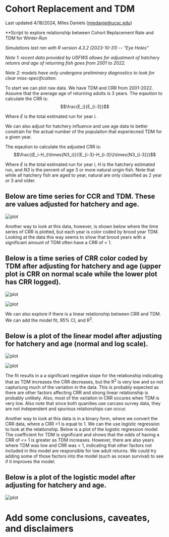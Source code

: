 # Cohort Replacement and TDM 
Last updated 4/18/2024, Miles Daniels (miedanie@ucsc.edu)

**Script to explore relationship between Cohort Replacement Rate and TDM for Winter-Run

_Simulations last ran with R version 4.3.2 (2023-10-31) -- "Eye Holes"_

_Note 1: recent data provided by USFWS allows for adjustment of hatchery retunrs and age of returning fish goes from 2001 to 2022._

_Note 2: models have only undergone preliminary diagnostics to look for clear miss-specificaiton._

To start we can plot raw data. We have TDM and CRR from 2001-2022. Assume that the average age of returning adults is 3 years.
The eqaution to calculate the  CRR is:  $$\frac{E_i}{E_{i-3}}$$

Where _E_ is the total estimated run for year _i_.

We can also adjust for hatchery influence and use age data to better constrain for the actual number of the populaiton that experiecned TDM for a given year. 

The eqaution to calculate the adjusted CRR is:  $$\frac{(E_i-H_i)\times{N3_i}}{(E_{i-3}-H_{i-3}\)\times{N3_{i-3}}}$$

Where _E_ is the total estimated run for year _i_, _H_ is the hatchery estimated run, and _N3_ is the percent of age 3 or more natural origin fish. Note that while all hatchery fish are aged to year, natural are only classified as 2 year or 3 and older.

## Below are time series for CCR and TDM. These are values adjusted for hatchery and age.
![plot](CRR_TDM_Raw_Hatchery_Age_Adjusted.png)

Another way to look at this data, however, is shown below where the time series of CRR is plotted, but each year is color coded by brood year TDM. Looking at the data this way seems to show that brood years with a significant amount of TDM often have a CRR of < 1. 


## Below is a time series of CRR color coded by TDM after adjusting for hatchery and age (upper plot is CRR on normal scale while the lower plot has CRR logged).
![plot](CRR_Time_TDM_Coded_Hatchery_Age_Adjusted_4_19_24.png)

![plot](CRR_Time_TDM_Coded_Hatchery_Age_Adjusted_Log_4_19_24.png)

We can also explore if there is a linear relationship between CRR and TDM. We can add the model fit, 95% CI, and R<sup>2</sup>. 

## Below is a plot of the linear model after adjusting for hatchery and age (normal and log scale).
![plot](Linear_Model_Hatchery_Age_Adjusted_CRR_4_19_24.png)

![plot](Linear_Model_Hatchery_Age_Adjusted_Log_CRR_4_19_24.png)

The fit results in a a significant negative slope for the relationship indicating that as TDM increases the CRR decreases, but the R<sup>2</sup> is very low and so not capturiung much of the variation in the data. This is probably expected as there are other factors affecting CRR and strong linear relationship is probably unlikely. Also, most of the variaiton in CRR occures when TDM is very low. Also note that since both quanities use carcass survey data, they are not independent and spurious relationships can occur. 

Another way to look at this data is in a binary form, where we convert the CRR data, where a CRR >1 is equal to 1. We can the use logistic regression to look at the relationship. Below is a plot of the logistic regression model. The coefficient for TDM is significant and shows that the odds of having a CRR of <= 1 is greater as TDM increases. However, there are also years where TDM was low and CRR was < 1, indicating that other factors not included in this model are responsible for low adult returns. We could try adding some of those factors into the model (such as ocean survival) to see if it improves the model. 

## Below is a plot of the logistic model after adjusting for hatchery and age.
![plot](Logistic_Model_Hatchery_Age_Adjusted_4_19_24.png)


# Add some conclusions, caveates, and disclaimers

